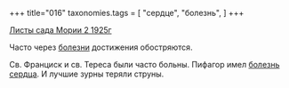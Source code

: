 +++
title="016"
taxonomies.tags = [
 "сердце",
 "болезнь",
]
+++

[Листы сада Мории 2 1925г](/agni/1925)

Часто через [болезни](/tags/болезнь) достижения обостряются.   

Св. Франциск и св. Тереса были часто больны. Пифагор имел [болезнь](/tags/болезнь) [сердца](/tags/сердце). И лучшие зурны теряли струны.   

